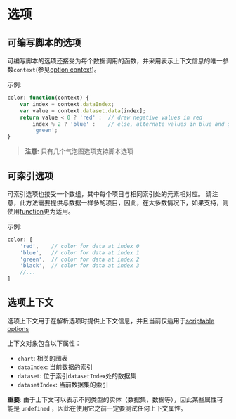 # 选项

## 可编写脚本的选项

可编写脚本的选项还接受为每个数据调用的函数，并采用表示上下文信息的唯一参数`context`(参见[option context](options.md#选项上下文))。

示例:

```javascript
color: function(context) {
    var index = context.dataIndex;
    var value = context.dataset.data[index];
    return value < 0 ? 'red' :  // draw negative values in red
        index % 2 ? 'blue' :    // else, alternate values in blue and green
        'green';
}
```

> **注意:** 只有几个气泡图选项支持脚本选项

## 可索引选项

可索引选项也接受一个数组，其中每个项目与相同索引处的元素相对应。 请注意，此方法需要提供与数据一样多的项目，因此，在大多数情况下，如果支持，则使用[function](#可编写脚本的选项)更为适用。

示例:

```javascript
color: [
    'red',    // color for data at index 0
    'blue',   // color for data at index 1
    'green',  // color for data at index 2
    'black',  // color for data at index 3
    //...
]
```

## 选项上下文

选项上下文用于在解析选项时提供上下文信息，并且当前仅适用于[scriptable options](#可脚本化选项)

上下文对象包含以下属性：

- `chart`: 相关的图表
- `dataIndex`: 当前数据的索引
- `dataset`: 位于索引`datasetIndex`处的数据集
- `datasetIndex`: 当前数据集的索引

**重要**: 由于上下文可以表示不同类型的实体（数据集，数据等），因此某些属性可能是 `undefined` ，因此在使用它之前一定要测试任何上下文属性。
